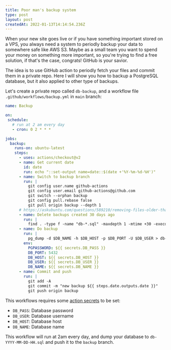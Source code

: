 ```yaml
---
title: Poor man's backup system
type: post
layout: post
createdAt: 2022-01-13T14:14:54.236Z
---
```


When your new site goes live or if you have something important stored on a VPS, you always need a system to periodly backup your data to somewhere safe like AWS S3. Maybe as a small team you want to spend your money on something more important, so you're trying to find a free solution, if that's the case, congrats! GitHub is your savior.

The idea is to use GitHub action to periodly fetch your files and commit them in a private repo. Here I will show you how to backup a PostgreSQL database, but it also applied to other type of backups. 

Let's create a private repo called `db-backup`, and a workflow file `.github/workflows/backup.yml` in `main` branch:

```yaml
name: Backup

on:
 schedule:
   # run at 2 am every day
   - cron: 0 2 * * *

jobs:
  backup:
    runs-on: ubuntu-latest
    steps:
      - uses: actions/checkout@v2
      - name: Get current date
        id: date
        run: echo "::set-output name=date::$(date +'%Y-%m-%d-%H')"
      - name: Switch to backup branch
        run: |
          git config user.name github-actions
          git config user.email github-actions@github.com
          git switch --orphan backup
          git config pull.rebase false
          git pull origin backup --depth 1
      # https://askubuntu.com/questions/589210/removing-files-older-than-7-days
      - name: Delete backups created 30 days ago
        run: |
          find . -type f -name "db-*.sql" -maxdepth 1 -mtime +30 -execdir rm -- '{}' \;
      - name: Do backup
        run: |
          pg_dump -d $DB_NAME -h $DB_HOST -p $DB_PORT -U $DB_USER > db-${{ steps.date.outputs.date }}.sql
        env:
          PGPASSWORD: ${{ secrets.DB_PASS }}
          DB_PORT: 5432
          DB_HOST: ${{ secrets.DB_HOST }}
          DB_USER: ${{ secrets.DB_USER }}
          DB_NAME: ${{ secrets.DB_NAME }}
      - name: Commit and push
        run: |
          git add -A
          git commit -m "new backup ${{ steps.date.outputs.date }}"
          git push origin backup

```

This workflows requires some [action secrets](https://docs.github.com/en/actions/security-guides/encrypted-secrets) to be set:

- `DB_PASS`: Database password
- `DB_USER`: Database username
- `DB_HOST`: Database host
- `DB_NAME`: Database name

This workflow will run at 2am every day, and dump your database to `db-YYYY-MM-DD-HH.sql` and push it to the `backup` branch.
